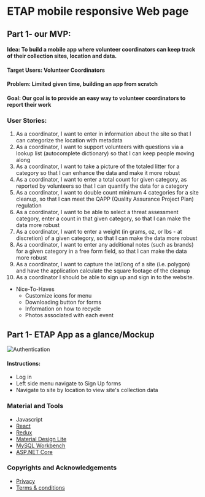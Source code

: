 # ETAP mobile responsive Web page

## Part 1- our MVP:

#### Idea: To build a mobile app where volunteer coordinators can keep track of their collection sites, location and data.

#### Target Users: Volunteer Coordinators

#### Problem: Limited given time, building an app from scratch

#### Goal: Our goal is to provide an easy way to volunteer coordinators to report their work

### User Stories:
  1. As a coordinator, I want to enter in information about the site so that I can categorize the location with metadata
  2. As a coordinator, I want to support volunteers with questions via a lookup list (autocomplete dictionary) so that I can keep people moving along
  3. As a coordinator, I want to take a picture of the totaled litter for a category so that I can enhance the data and make it more robust
  4. As a coordinator, I want to enter a total count for given category, as reported by volunteers so that I can quantify the data for a category
  5. As a coordinator, I want to double count minimum 4 categories for a site cleanup, so that I can meet the QAPP (Quality Assurance Project Plan) regulation
  6. As a coordinator, I want to be able to select a threat assessment category, enter a count in that given category, so that I can make the data more robust
  7. As a coordinator, I want to enter a weight (in grams, oz, or lbs - at discretion) of a given category, so that I can make the data more robust
  8. As a coordinator, I want to enter any additional notes (such as brands) for a given category in a free form field, so that I can make the data more robust
  9. As a coordinator, I want to capture the lat/long of a site (i.e. polygon) and have the application calculate the square footage of the cleanup
  10. As a coordinator I should be able to sign up and sign in to the website.

- Nice-To-Haves
  * Customize icons for menu
  * Downloading button for forms
  * Information on how to recycle
  * Photos associated with each event
  
 ## Part 1- ETAP App as a glance/Mockup
  ![Authentication](images/game.png "Sign-in via Google Account")


 
#### Instructions:
  * Log in
  * Left side menu navigate to Sign Up forms
  * Navigate to site by location to view site's collection data
 
  
  
### Material and Tools
  * Javascript
  * [React](https://reactjs.org/)
  * [Redux](https://redux.js.org/)
  * [Material Design Lite](https://github.com/google/material-design-lite)
  * [MySQL Workbench](https://firebase.google.com)
  * [ASP.NET Core](https://spritejs.readthedocs.io/en/latest/)
 
### Copyrights and Acknowledgements
  * [Privacy](https://termsfeed.com/privacy-policy/6cf81f38974eab1bf5dc46b1e06725e6)
  * [Terms & conditions](https://termsfeed.com/terms-conditions/0014ae28a1cef6301fb4b9fb42109b40)